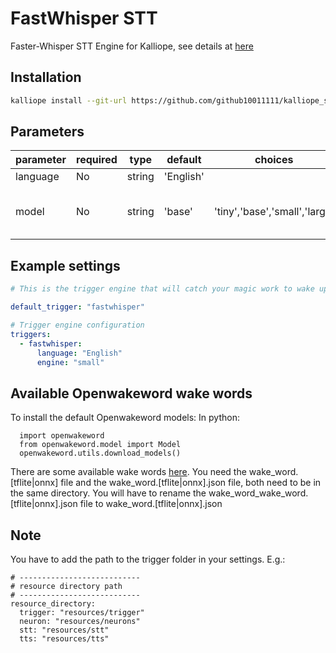 # FastWhisper STT
Faster-Whisper STT Engine for Kalliope, see details at [here](https://github.com/SYSTRAN/faster-whisper)

## Installation
```bash
kalliope install --git-url https://github.com/github10011111/kalliope_stt_fastwhisper.git
```

## Parameters

| parameter    | required | type    | default | choices                     | comment                                                                                          |
|--------------|----------|---------|---------|-----------------------------|----------------------------|
| language     | No       | string  |'English'|                             | 
| model        | No       | string  |'base'   |'tiny','base','small','large'| Model size, resource needs

## Example settings

```yaml
# This is the trigger engine that will catch your magic work to wake up Kalliope.

default_trigger: "fastwhisper"

# Trigger engine configuration
triggers:
  - fastwhisper:
      language: "English"
      engine: "small"
```

## Available Openwakeword wake words
To install the default Openwakeword models:
In python:
```
  import openwakeword
  from openwakeword.model import Model
  openwakeword.utils.download_models()
```

There are some available wake words [here](https://github.com/fwartner/home-assistant-wakewords-collection). 
You need the wake_word.[tflite|onnx] file and the wake_word.[tflite|onnx].json file, both need to be in the same directory. 
You will have to rename the wake_word_wake_word.[tflite|onnx].json file to wake_word.[tflite|onnx].json

## Note

You have to add the path to the trigger folder in your settings.
E.g.:
```
# ---------------------------
# resource directory path
# ---------------------------
resource_directory:
  trigger: "resources/trigger"
  neuron: "resources/neurons"
  stt: "resources/stt"
  tts: "resources/tts"
```
